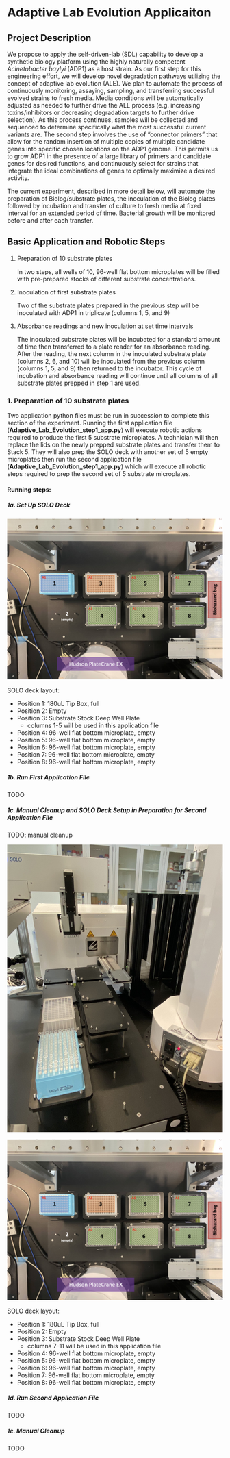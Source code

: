 # Adaptive Lab Evolution Applicaiton

## Project Description

We propose to apply the self-driven-lab (SDL) capability to develop a synthetic biology platform using the highly naturally competent *Acinetobacter baylyi* (ADP1) as a host strain. As our first step for this engineering effort, we will develop novel degradation pathways utilizing the concept of adaptive lab evolution (ALE). We plan to automate the process of continuously monitoring, assaying, sampling, and transferring successful evolved strains to fresh media. Media conditions will be automatically adjusted as needed to further drive the ALE process (e.g. increasing toxins/inhibitors or decreasing degradation targets to further drive selection). As this process continues, samples will be collected and sequenced to determine specifically what the most successful current variants are. The second step involves the use of “connector primers” that allow for the random insertion of multiple copies of multiple candidate genes into specific chosen locations on the ADP1 genome. This permits us to grow ADP1 in the presence of a large library of primers and candidate genes for desired functions, and continuously select for strains that integrate the ideal combinations of genes to optimally maximize a desired activity.

The current experiment, described in more detail below, will automate the preparation of Biolog/substrate plates, the inoculation of the Biolog plates followed by incubation and transfer of culture to fresh media at fixed interval for an extended period of time. Bacterial growth will be monitored before and after each transfer.

## Basic Application and Robotic Steps 

1. Preparation of 10 substrate plates

    In two steps, all wells of 10, 96-well flat bottom microplates will be filled with pre-prepared stocks of different substrate concentrations. 

2. Inoculation of first substrate plates

    Two of the substrate plates prepared in the previous step will be inoculated with ADP1 in triplicate (columns 1, 5, and 9)
    
3. Absorbance readings and new inoculation at set time intervals

    The inoculated substrate plates will be incubated for a standard amount of time then transferred to a plate reader for an absorbance reading. After the reading, the next column in the inoculated substrate plate (columns 2, 6, and 10) will be inoculated from the previous column (columns 1, 5, and 9) then returned to the incubator. This cycle of incubation and absorbance reading will continue until all columns of all substrate plates prepped in step 1 are used. 


### 1. Preparation of 10 substrate plates

Two application python files must be run in succession to complete this section of the experiment. Running the first application file (**Adaptive_Lab_Evolution_step1_app.py**) will execute robotic actions required to produce the first 5 substrate microplates. A technician will then replace the lids on the newly prepped substrate plates and transfer them to Stack 5. They will also prep the SOLO deck with another set of 5 empty microplates then run the second application file (**Adaptive_Lab_Evolution_step1_app.py**) which will execute all robotic steps required to prep the second set of 5 substrate microplates. 

#### Running steps:
##### 1a. Set Up SOLO Deck

<!-- TODO: center align images -->
![Labware layout on SOLO deck at start of substrate prep](https://github.com/AD-SDL/BIO_workcell/blob/main/ale_app/figures/substrate_prep_SOLO_deck.png)

SOLO deck layout: 
- Position 1: 180uL Tip Box, full
- Position 2: Empty
- Position 3: Substrate Stock Deep Well Plate
    - columns 1-5 will be used in this application file
- Position 4: 96-well flat bottom microplate, empty
- Position 5: 96-well flat bottom microplate, empty
- Position 6: 96-well flat bottom microplate, empty
- Position 7: 96-well flat bottom microplate, empty
- Position 8: 96-well flat bottom microplate, empty

##### 1b. Run First Application File
TODO


##### 1c. Manual Cleanup and SOLO Deck Setup in Preparation for Second Application File 
TODO: manual cleanup

![Place substrate plates 1-5 in stack 5](https://github.com/AD-SDL/BIO_workcell/blob/main/ale_app/figures/substrate_prep_manual_cleanup_1.jpg)

<!-- TODO: center align images -->
![Labware layout on SOLO deck at start of substrate prep](https://github.com/AD-SDL/BIO_workcell/blob/main/ale_app/figures/substrate_prep_SOLO_deck.png)

SOLO deck layout: 
- Position 1: 180uL Tip Box, full
- Position 2: Empty
- Position 3: Substrate Stock Deep Well Plate
    - columns 7-11 will be used in this application file
- Position 4: 96-well flat bottom microplate, empty
- Position 5: 96-well flat bottom microplate, empty
- Position 6: 96-well flat bottom microplate, empty
- Position 7: 96-well flat bottom microplate, empty
- Position 8: 96-well flat bottom microplate, empty

##### 1d. Run Second Application File
TODO


##### 1e. Manual Cleanup
TODO











